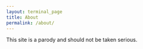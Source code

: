 ```yaml
---
layout: terminal_page
title: About
permalink: /about/
---
```


This site is a parody and should not be taken serious.

